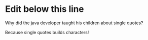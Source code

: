 # Edit below this line

Why did the java developer taught his children about single quotes?

Because single quotes builds characters!